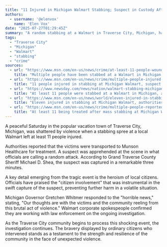 ```yaml
---
title: "11 Injured in Michigan Walmart Stabbing; Suspect in Custody After Citizen Intervention"
authors:
  - username: '@elenvox'
    name: 'Elen Vox'
date: "2025-07-27T01:29:45Z"
summary: "A random stabbing at a Walmart in Traverse City, Michigan, has left 11 people injured. A suspect was taken into custody within minutes, thanks to the quick actions of citizens at the scene."
tags:
  - "Traverse City"
  - "Michigan"
  - "Walmart"
  - "stabbing"
  - "crime"
sources:
  - url: "https://www.msn.com/en-us/news/crime/at-least-11-people-wounded-6-critically-in-a-stabbing-at-a-michigan-walmart-suspect-in-custody/ar-AA1JlWHe"
    title: "Multiple people have been stabbed at a Walmart in Michigan and a suspect is in custody"
  - url: "https://www.msn.com/en-us/news/crime/multiple-people-injured-at-michigan-walmart-suspect-in-custody-officials-say/ar-AA1Jm8vG"
    title: "11 people injured in stabbing at Michigan Walmart, suspect in custody"
  - url: "https://www.newsday.com/news/nation/walmart-stabbing-michigan-traverse-city-i00584"
    title: "At least 11 people were stabbed at a Walmart in Michigan, and a suspect is in custody"
  - url: "https://www.msn.com/en-us/news/world/eleven-injured-in-stabbing-at-michigan-walmart-authorities-say/ar-AA1Jm1I6"
    title: "Eleven injured in stabbing at Michigan Walmart, authorities say"
  - url: "https://www.msn.com/en-us/news/crime/multiple-people-reported-stabbed-at-michigan-walmart-state-police-say/ar-AA1JlU2F"
    title: "At least 11 being treated after mass stabbing at Michigan Walmart"
---
```


A peaceful Saturday in the popular vacation town of Traverse City, Michigan, was shattered by violence when a stabbing spree at a local Walmart left at least 11 people injured.

Authorities reported that the victims were transported to Munson Healthcare for treatment. A suspect was apprehended at the scene in what officials are calling a random attack. According to Grand Traverse County Sheriff Michael D. Shea, the suspect was captured in a remarkable three minutes.

A key detail emerging from the tragic event is the heroism of local citizens. Officials have praised the "citizen involvement" that was instrumental in the swift capture of the suspect, preventing further harm in a volatile situation.

Michigan Governor Gretchen Whitmer responded to the "horrible news," stating, "Our thoughts are with the victims and the community reeling from this brutal act of violence." Walmart corporate spokespeople confirmed they are working with law enforcement on the ongoing investigation.

As the Traverse City community begins to process this shocking event, the investigation continues. The bravery displayed by ordinary citizens who intervened stands as a testament to the strength and resilience of the community in the face of unexpected violence.
